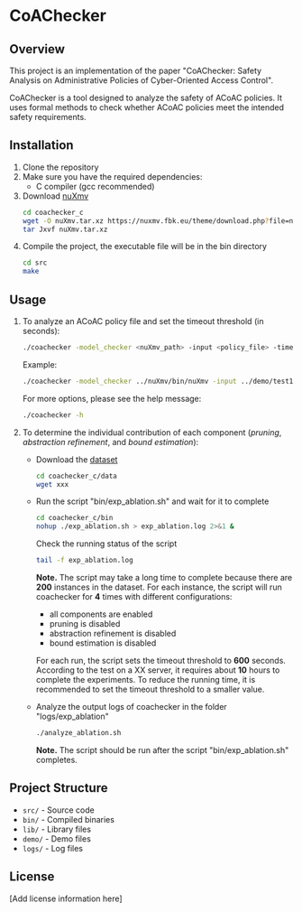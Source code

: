 # CoAChecker

## Overview

This project is an implementation of the paper "CoAChecker: Safety Analysis on Administrative Policies of Cyber-Oriented Access Control".

CoAChecker is a tool designed to analyze the safety of ACoAC policies. It uses formal methods to check whether ACoAC policies meet the intended safety requirements.

## Installation

1. Clone the repository
2. Make sure you have the required dependencies:
   - C compiler (gcc recommended)
3. Download [nuXmv](https://nuxmv.fbk.eu/download.html)
   ```bash
   cd coachecker_c
   wget -O nuXmv.tar.xz https://nuxmv.fbk.eu/theme/download.php?file=nuXmv-2.1.0-linux64.tar.xz
   tar Jxvf nuXmv.tar.xz
   ``` 
4. Compile the project, the executable file will be in the bin directory
   ```bash
   cd src
   make
   ```

## Usage

1. To analyze an ACoAC policy file and set the timeout threshold (in seconds):
   ```bash
   ./coachecker -model_checker <nuXmv_path> -input <policy_file> -timeout <timeout_threshold>
   ```

   Example:
   ```bash
   ./coachecker -model_checker ../nuXmv/bin/nuXmv -input ../demo/test1.aabac -timeout 60
   ```
   For more options, please see the help message:
   ```bash
   ./coachecker -h
   ```

2. To determine the individual contribution of each component (*pruning*, *abstraction refinement*, and *bound estimation*):
   
   - Download the [dataset]()

      ```bash
      cd coachecker_c/data
      wget xxx
      ```

   - Run the script "bin/exp_ablation.sh" and wait for it to complete

      ```bash
      cd coachecker_c/bin
      nohup ./exp_ablation.sh > exp_ablation.log 2>&1 &
      ```

      Check the running status of the script

      ```bash
      tail -f exp_ablation.log
      ```
     
     **Note.** The script may take a long time to complete because there are **200** instances in the dataset. For each instance, the script will run coachecker for **4** times with different configurations:  
     - all components are enabled
     - pruning is disabled
     - abstraction refinement is disabled
     - bound estimation is disabled
     
     For each run, the script sets the timeout threshold to **600** seconds. According to the test on a XX server, it requires about **10** hours to complete the experiments. To reduce the running time, it is recommended to set the timeout threshold to a smaller value.
   
   - Analyze the output logs of coachecker in the folder "logs/exp_ablation"

      ```bash
      ./analyze_ablation.sh
      ```

      **Note.** The script should be run after the script "bin/exp_ablation.sh" completes.

## Project Structure

- `src/` - Source code
- `bin/` - Compiled binaries
- `lib/` - Library files
- `demo/` - Demo files
- `logs/` - Log files

## License

[Add license information here]
